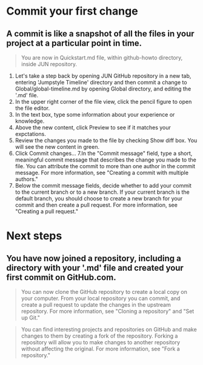 # Commit your first change

## A commit is like a snapshot of all the files in your project at a particular point in time.

> You are now in Quickstart.md file, within github-howto directory, inside JUN repository.

1. Let's take a step back by opening JUN GitHub repository in a new tab, entering 'Jumpstyle Timeline' directory and then commit a change to Global/global-timeline.md by opening Global directory, and editing the '.md' file.
2. In the upper right corner of the file view, click the pencil figure to open the file editor.
3. In the text box, type some information about your experience or knowledge.
4. Above the new content, click Preview to see if it matches your expctations.
5. Review the changes you made to the file by checking Show diff box. You will see the new content in green.
6. Click Commit changes...
7.In the "Commit message" field, type a short, meaningful commit message that describes the change you made to the file. You can attribute the commit to more than one author in the commit message. For more information, see "Creating a commit with multiple authors."
8. Below the commit message fields, decide whether to add your commit to the current branch or to a new branch. If your current branch is the default branch, you should choose to create a new branch for your commit and then create a pull request. For more information, see "Creating a pull request."

# Next steps
## You have now joined a repository, including a directory with your '.md' file and created your first commit on GitHub.com.

> You can now clone the GitHub repository to create a local copy on your computer. From your local repository you can commit, and create a pull request to update the changes in the upstream repository. For more information, see "Cloning a repository" and "Set up Git."

> You can find interesting projects and repositories on GitHub and make changes to them by creating a fork of the repository. Forking a repository will allow you to make changes to another repository without affecting the original. For more information, see "Fork a repository."
